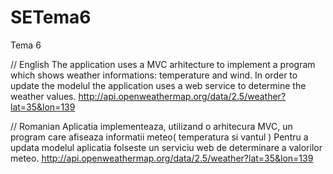 SETema6
=======

Tema 6 

// English
The application uses a MVC arhitecture to implement a program which shows weather informations: temperature and wind.
In order to update the modelul the application uses a web service to determine the weather values.
          http://api.openweathermap.org/data/2.5/weather?lat=35&lon=139
          
// Romanian
Aplicatia implementeaza, utilizand o arhitecura MVC, un program care afiseaza informatii meteo( temperatura si vantul )
Pentru a updata modelul aplicatia folseste un serviciu web de determinare a valorilor meteo.
         http://api.openweathermap.org/data/2.5/weather?lat=35&lon=139
